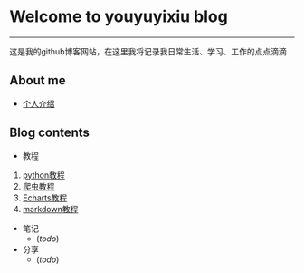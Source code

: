 # Welcome to youyuyixiu blog

------

这是我的github博客网站，在这里我将记录我日常生活、学习、工作的点点滴滴

## About me

- [个人介绍](Bio.md)

## Blog contents

- 教程
 1. [python教程](Python_tutorial.md)
 2. [爬虫教程](Crawler_tutorial.md)
 3. [Echarts教程](Echarts_tutorial.md)
 4. [markdown教程](https://www.w3cschool.cn/lme/)
- 笔记
	- (*todo*)
- 分享
	- (*todo*)